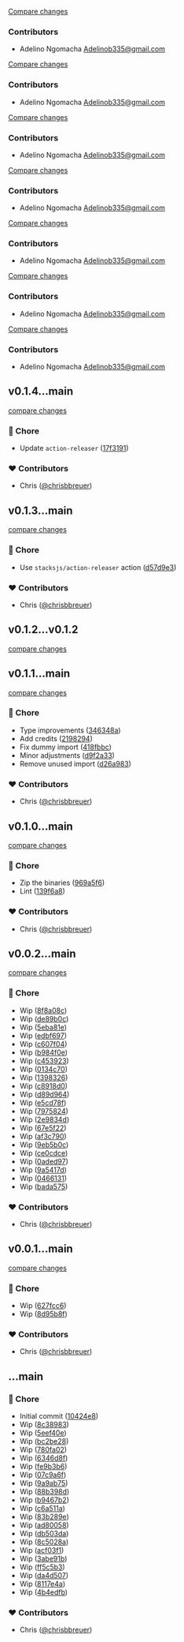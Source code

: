 [Compare changes](https://github.com/stacksjs/clapp/compare/v0.1.12...HEAD)

### Contributors

- Adelino Ngomacha <Adelinob335@gmail.com>


[Compare changes](https://github.com/stacksjs/clapp/compare/v0.1.12...HEAD)

### Contributors

- Adelino Ngomacha <Adelinob335@gmail.com>


[Compare changes](https://github.com/stacksjs/clapp/compare/v0.1.10...HEAD)

### Contributors

- Adelino Ngomacha <Adelinob335@gmail.com>


[Compare changes](https://github.com/stacksjs/clapp/compare/v0.1.10...HEAD)

### Contributors

- Adelino Ngomacha <Adelinob335@gmail.com>


[Compare changes](https://github.com/stacksjs/clapp/compare/v0.1.10...HEAD)

### Contributors

- Adelino Ngomacha <Adelinob335@gmail.com>


[Compare changes](https://github.com/stacksjs/clapp/compare/v0.1.10...HEAD)

### Contributors

- Adelino Ngomacha <Adelinob335@gmail.com>


[Compare changes](https://github.com/stacksjs/clapp/compare/v0.1.10...HEAD)

### Contributors

- Adelino Ngomacha <Adelinob335@gmail.com>



## v0.1.4...main

[compare changes](https://github.com/stacksjs/clapp/compare/v0.1.4...main)

### 🏡 Chore

- Update `action-releaser` ([17f3191](https://github.com/stacksjs/clapp/commit/17f3191))

### ❤️ Contributors

- Chris ([@chrisbbreuer](https://github.com/chrisbbreuer))

## v0.1.3...main

[compare changes](https://github.com/stacksjs/clapp/compare/v0.1.3...main)

### 🏡 Chore

- Use `stacksjs/action-releaser` action ([d57d9e3](https://github.com/stacksjs/clapp/commit/d57d9e3))

### ❤️ Contributors

- Chris ([@chrisbbreuer](https://github.com/chrisbbreuer))

## v0.1.2...v0.1.2

[compare changes](https://github.com/stacksjs/clapp/compare/v0.1.2...v0.1.2)

## v0.1.1...main

[compare changes](https://github.com/stacksjs/clapp/compare/v0.1.1...main)

### 🏡 Chore

- Type improvements ([346348a](https://github.com/stacksjs/clapp/commit/346348a))
- Add credits ([2198294](https://github.com/stacksjs/clapp/commit/2198294))
- Fix dummy import ([418fbbc](https://github.com/stacksjs/clapp/commit/418fbbc))
- Minor adjustments ([d9f2a33](https://github.com/stacksjs/clapp/commit/d9f2a33))
- Remove unused import ([d26a983](https://github.com/stacksjs/clapp/commit/d26a983))

### ❤️ Contributors

- Chris ([@chrisbbreuer](https://github.com/chrisbbreuer))

## v0.1.0...main

[compare changes](https://github.com/stacksjs/clapp/compare/v0.1.0...main)

### 🏡 Chore

- Zip the binaries ([969a5f6](https://github.com/stacksjs/clapp/commit/969a5f6))
- Lint ([139f6a8](https://github.com/stacksjs/clapp/commit/139f6a8))

### ❤️ Contributors

- Chris ([@chrisbbreuer](https://github.com/chrisbbreuer))

## v0.0.2...main

[compare changes](https://github.com/stacksjs/clapp/compare/v0.0.2...main)

### 🏡 Chore

- Wip ([8f8a08c](https://github.com/stacksjs/clapp/commit/8f8a08c))
- Wip ([de89b0c](https://github.com/stacksjs/clapp/commit/de89b0c))
- Wip ([5eba81e](https://github.com/stacksjs/clapp/commit/5eba81e))
- Wip ([edbf697](https://github.com/stacksjs/clapp/commit/edbf697))
- Wip ([c607f04](https://github.com/stacksjs/clapp/commit/c607f04))
- Wip ([b984f0e](https://github.com/stacksjs/clapp/commit/b984f0e))
- Wip ([c453923](https://github.com/stacksjs/clapp/commit/c453923))
- Wip ([0134c70](https://github.com/stacksjs/clapp/commit/0134c70))
- Wip ([1398326](https://github.com/stacksjs/clapp/commit/1398326))
- Wip ([c8918d0](https://github.com/stacksjs/clapp/commit/c8918d0))
- Wip ([d89d964](https://github.com/stacksjs/clapp/commit/d89d964))
- Wip ([e5cd78f](https://github.com/stacksjs/clapp/commit/e5cd78f))
- Wip ([7975824](https://github.com/stacksjs/clapp/commit/7975824))
- Wip ([2e9834d](https://github.com/stacksjs/clapp/commit/2e9834d))
- Wip ([67e5f22](https://github.com/stacksjs/clapp/commit/67e5f22))
- Wip ([af3c790](https://github.com/stacksjs/clapp/commit/af3c790))
- Wip ([9eb5b0c](https://github.com/stacksjs/clapp/commit/9eb5b0c))
- Wip ([ce0cdce](https://github.com/stacksjs/clapp/commit/ce0cdce))
- Wip ([0aded97](https://github.com/stacksjs/clapp/commit/0aded97))
- Wip ([9a5417d](https://github.com/stacksjs/clapp/commit/9a5417d))
- Wip ([0466131](https://github.com/stacksjs/clapp/commit/0466131))
- Wip ([bada575](https://github.com/stacksjs/clapp/commit/bada575))

### ❤️ Contributors

- Chris ([@chrisbbreuer](https://github.com/chrisbbreuer))

## v0.0.1...main

[compare changes](https://github.com/stacksjs/clapp/compare/v0.0.1...main)

### 🏡 Chore

- Wip ([627fcc6](https://github.com/stacksjs/clapp/commit/627fcc6))
- Wip ([8d95b8f](https://github.com/stacksjs/clapp/commit/8d95b8f))

### ❤️ Contributors

- Chris ([@chrisbbreuer](https://github.com/chrisbbreuer))

## ...main


### 🏡 Chore

- Initial commit ([10424e8](https://github.com/stacksjs/clapp/commit/10424e8))
- Wip ([8c38983](https://github.com/stacksjs/clapp/commit/8c38983))
- Wip ([5eef40e](https://github.com/stacksjs/clapp/commit/5eef40e))
- Wip ([bc2be28](https://github.com/stacksjs/clapp/commit/bc2be28))
- Wip ([780fa02](https://github.com/stacksjs/clapp/commit/780fa02))
- Wip ([6346d8f](https://github.com/stacksjs/clapp/commit/6346d8f))
- Wip ([fe9b3b6](https://github.com/stacksjs/clapp/commit/fe9b3b6))
- Wip ([07c9a6f](https://github.com/stacksjs/clapp/commit/07c9a6f))
- Wip ([9a9ab75](https://github.com/stacksjs/clapp/commit/9a9ab75))
- Wip ([88b398d](https://github.com/stacksjs/clapp/commit/88b398d))
- Wip ([b9467b2](https://github.com/stacksjs/clapp/commit/b9467b2))
- Wip ([c6a511a](https://github.com/stacksjs/clapp/commit/c6a511a))
- Wip ([83b289e](https://github.com/stacksjs/clapp/commit/83b289e))
- Wip ([ad80058](https://github.com/stacksjs/clapp/commit/ad80058))
- Wip ([db503da](https://github.com/stacksjs/clapp/commit/db503da))
- Wip ([8c5028a](https://github.com/stacksjs/clapp/commit/8c5028a))
- Wip ([acf03f1](https://github.com/stacksjs/clapp/commit/acf03f1))
- Wip ([3abe91b](https://github.com/stacksjs/clapp/commit/3abe91b))
- Wip ([ff5c5b3](https://github.com/stacksjs/clapp/commit/ff5c5b3))
- Wip ([da4d507](https://github.com/stacksjs/clapp/commit/da4d507))
- Wip ([8117e4a](https://github.com/stacksjs/clapp/commit/8117e4a))
- Wip ([4b4edfb](https://github.com/stacksjs/clapp/commit/4b4edfb))

### ❤️ Contributors

- Chris ([@chrisbbreuer](https://github.com/chrisbbreuer))

